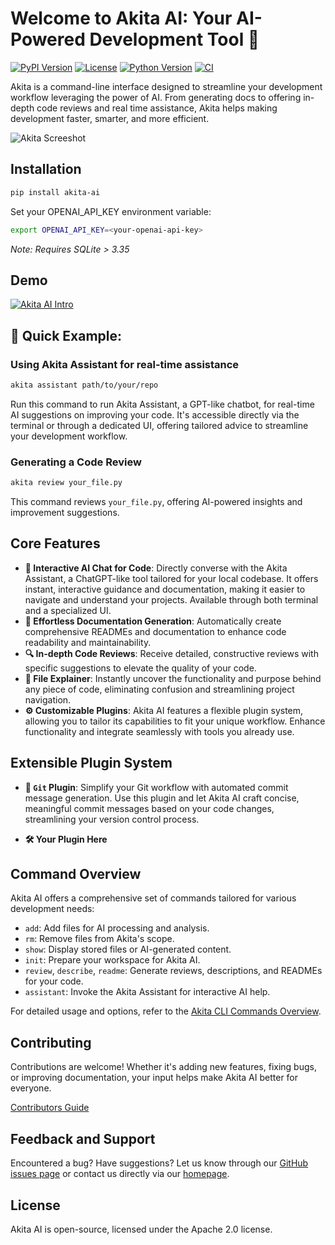 # Welcome to Akita AI: Your AI-Powered Development Tool 🤖

[![PyPI Version](https://img.shields.io/pypi/v/akita-ai.svg)](https://pypi.org/project/akita-ai/)
[![License](https://img.shields.io/github/license/gauthierpiarrette/akita-ai)](https://github.com/gauthierpiarrette/akita-ai/blob/main/LICENSE)
[![Python Version](https://img.shields.io/pypi/pyversions/akita-ai.svg)](https://pypi.org/project/akita-ai/)
[![CI](https://github.com/gauthierpiarrette/akita-ai/workflows/CI/badge.svg)](https://github.com/gauthierpiarrette/akita-ai/actions?query=workflow:%22CI%22)

Akita is a command-line interface designed to streamline your development workflow leveraging the power of AI. From generating docs to offering in-depth code reviews and real time assistance, Akita helps making development faster, smarter, and more efficient.

![Akita Screeshot](https://github.com/gauthierpiarrette/akita-ai/assets/28540426/50ef8c7e-fa8c-4b4d-8e25-c36332c13c70)

## Installation

```bash
pip install akita-ai
```

Set your OPENAI_API_KEY environment variable:
```bash
export OPENAI_API_KEY=<your-openai-api-key>
```

*Note: Requires SQLite > 3.35*

## Demo

[![Akita AI Intro](URL_TO_THUMBNAIL_IMAGE)](https://github.com/gauthierpiarrette/akita-ai/assets/28540426/ee6ab200-dd84-4404-b579-9eb004f3b118 "Click to Watch!")

## 🚀 Quick Example: 

### Using Akita Assistant for real-time assistance

```bash
akita assistant path/to/your/repo
```

Run this command to run Akita Assistant, a GPT-like chatbot, for real-time AI suggestions on improving your code. It's accessible directly via the terminal or through a dedicated UI, offering tailored advice to streamline your development workflow.

### Generating a Code Review

```bash
akita review your_file.py
```

This command reviews `your_file.py`, offering AI-powered insights and improvement suggestions.

## Core Features

- **🤖 Interactive AI Chat for Code**: Directly converse with the Akita Assistant, a ChatGPT-like tool tailored for your local codebase. It offers instant, interactive guidance and documentation, making it easier to navigate and understand your projects. Available through both terminal and a specialized UI.
- **📄 Effortless Documentation Generation**: Automatically create comprehensive READMEs and documentation to enhance code readability and maintainability.
- **🔍 In-depth Code Reviews**: Receive detailed, constructive reviews with specific suggestions to elevate the quality of your code.
- **📖 File Explainer**: Instantly uncover the functionality and purpose behind any piece of code, eliminating confusion and streamlining project navigation.
- **⚙️ Customizable Plugins**: Akita AI features a flexible plugin system, allowing you to tailor its capabilities to fit your unique workflow. Enhance functionality and integrate seamlessly with tools you already use.

## Extensible Plugin System 

- **📝 `Git` Plugin**: Simplify your Git workflow with automated commit message generation. Use this plugin and let Akita AI craft concise, meaningful commit messages based on your code changes, streamlining your version control process.

- **🛠️ Your Plugin Here**

## Command Overview

Akita AI offers a comprehensive set of commands tailored for various development needs:

- `add`: Add files for AI processing and analysis.
- `rm`: Remove files from Akita's scope.
- `show`: Display stored files or AI-generated content.
- `init`: Prepare your workspace for Akita AI.
- `review`, `describe`, `readme`: Generate reviews, descriptions, and READMEs for your code.
- `assistant`: Invoke the Akita Assistant for interactive AI help.

For detailed usage and options, refer to the [Akita CLI Commands Overview](docs/Commands_Documentation.md).

## Contributing

Contributions are welcome! Whether it's adding new features, fixing bugs, or improving documentation, your input helps make Akita AI better for everyone.

[Contributors Guide](docs/contributors/README.md)

## Feedback and Support

Encountered a bug? Have suggestions? Let us know through our [GitHub issues page](https://github.com/gauthierpiarrette/akita-ai/issues) or contact us directly via our [homepage](https://akita.ai).

## License

Akita AI is open-source, licensed under the Apache 2.0 license.
